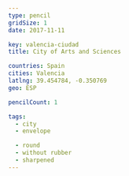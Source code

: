 ```yaml
---
type: pencil
gridSize: 1
date: 2017-11-11

key: valencia-ciudad
title: City of Arts and Sciences

countries: Spain
cities: Valencia
latlng: 39.454784, -0.350769
geo: ESP

pencilCount: 1

tags:
  - city
  - envelope

  - round
  - without rubber
  - sharpened
---
```

